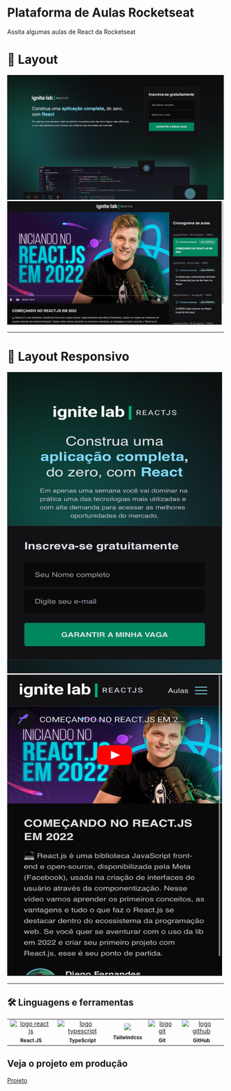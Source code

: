 <h1>Plataforma de Aulas Rocketseat</h1>

<p>Assita algumas aulas de React da Rocketseat</p>

<!-- Layout -->

# 🎨 Layout

<img src="src/assets/projeto/home.png" alt=""  />

<img src="src/assets/projeto/aulas.png" alt=""  />

---

# 🎨 Layout Responsivo

<div display="flex" flex-direction="row">
  <img src="src/assets/projeto/homeMobile.jpeg" alt="" width="500px" height="700px" display="block"  />

  <img src="src/assets/projeto/aulasMobile.jpeg" alt="" width="500px" height="700px"  />
</div>

---

<!-- Linguagens e ferramentas -->

## 🛠 Linguagens e ferramentas

<table>
  <tr>
    <td align="center"><a href="https://reactjs.org/">
      <img src="https://ionicframework.com/docs/icons/logo-react-icon.png" width="40px;" alt="logo react js"/>
      <br />
      <sub>
        <b>React JS</b>
      </sub>
      </a>
    </td>
    <td align="center"><a href="https://www.typescriptlang.org/">
      <img src="https://upload.wikimedia.org/wikipedia/commons/thumb/4/4c/Typescript_logo_2020.svg/1024px-Typescript_logo_2020.svg.png" width="40px;" alt="logo typescript"/>
      <br />
      <sub>
        <b>TypeScript</b>
      </sub>
      </a>
    </td>
    <td align="center"><a href="https://tailwindcss.com/">
      <img width="40" src="https://cdn.jsdelivr.net/gh/devicons/devicon/icons/tailwindcss/tailwindcss-plain.svg" />
      <br />
      <sub>
        <b>Tailwindcss</b>
      </sub>
      </a>
    </td>
    <td align="center"><a href="https://git-scm.com/">
      <img src="https://3.bp.blogspot.com/-xhNpNJJyQhk/XIe4GY78RQI/AAAAAAAAItc/ouueFUj2Hqo5dntmnKqEaBJR4KQ4Q2K3ACK4BGAYYCw/s1600/logo%2Bgit%2Bicon.png" width="40px;" alt="logo git"/>
      <br />
      <sub>
        <b>Git</b>
      </sub>
      </a>
    </td>
    <td align="center"><a href="https://github.com/">
      <img src="https://icones.pro/wp-content/uploads/2021/06/icone-github-noir.png" width="40px;" alt="logo github"/>
      <br />
      <sub>
        <b>GitHub</b>
      </sub>
      </a>
    </td>
  </tr>
<table>

## Veja o projeto em produção

<a href="https://event-platform-chi-bay.vercel.app/" ><p>Projeto</p></a>
